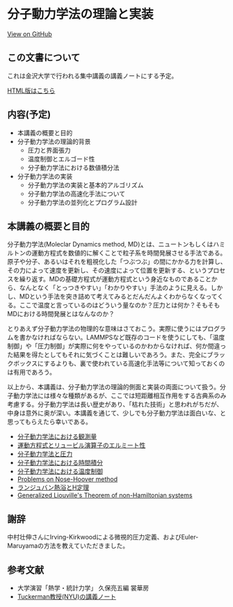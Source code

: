 # 分子動力学法の理論と実装

<a href="https://github.com/kaityo256/md2019"> <div class="btn-square"><i class="fab fa-github"></i> View on GitHub</div></a>

## この文書について

これは金沢大学で行われる集中講義の講義ノートにする予定。

[HTML版はこちら](https://kaityo256.github.io/md2019/)

## 内容(予定)

* 本講義の概要と目的
* 分子動力学法の理論的背景
  * 圧力と界面張力
  * 温度制御とエルゴード性
  * 分子動力学法における数値積分法
* 分子動力学法の実装
  * 分子動力学法の実装と基本的アルゴリズム
  * 分子動力学法の高速化手法について
  * 分子動力学法の並列化とプログラム設計

## 本講義の概要と目的

分子動力学法(Moleclar Dynamics method, MD)とは、ニュートンもしくはハミルトンの運動方程式を数値的に解くことで粒子系を時間発展させる手法である。原子や分子、あるいはそれを粗視化した「つぶつぶ」の間にかかる力を計算し、その力によって速度を更新し、その速度によって位置を更新する、というプロセスを繰り返す。MDの基礎方程式が運動方程式という身近なものであることから、なんとなく「とっつきやすい」「わかりやすい」手法のように見える。しかし、MDという手法を突き詰めて考えてみるとだんだんよくわからなくなってくる。ここで温度と言っているのはどういう量なのか？圧力とは何か？そもそもMDにおける時間発展とはなんなのか？

とりあえず分子動力学法の物理的な意味はさておこう。実際に使うにはプログラムを書かなければならない。LAMMPSなど既存のコードを使うにしても、「温度制御」や「圧力制御」が実際に何をやっているのかわからなければ、何か間違った結果を得たとしてもそれに気づくことは難しいであろう。また、完全にブラックボックスにするよりも、裏で使われている高速化手法等について知っておくのは有用であろう。

以上から、本講義は、分子動力学法の理論的側面と実装の両面について扱う。分子動力学法には様々な種類があるが、ここでは短距離相互作用をする古典系のみ考慮する。分子動力学法は長い歴史があり、「枯れた技術」と思われがちだが、中身は意外に奥が深い。本講義を通じて、少しでも分子動力学法は面白いな、と思ってもらえたら幸いである。

* [分子動力学法における観測量](observables/README.md)
* [運動方程式とリュービル演算子のエルミート性](basic/README.md)
* [分子動力学法と圧力](pressure/README.md)
* [分子動力学法における時間積分](integration/README.md)
* [分子動力学法における温度制御](temperature/README.md)
* [Problems on Nose-Hoover method](ergodic/README.md)
* [ランジュバン熱浴とH定理](langevin/README.md)
* [Generalized Liouville's Theorem of non-Hamiltonian systems](liouville/README.md)

## 謝辞

中村壮伸さんにIrving-Kirkwoodによる微視的圧力定義、およびEuler-Maruyamaの方法を教えていただきました。

## 参考文献

* 大学演習「熱学・統計力学」 久保亮五編 裳華房
* [Tuckerman教授(NYU)の講義ノート](http://www.nyu.edu/classes/tuckerman/stat.mechII/lectures.html)
